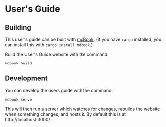 # User's Guide

## Building

This user's guide can be built with
[mdBook](https://rust-lang.github.io/mdBook). (If you have `cargo` installed,
you can install this with `cargo install mdbook`.)

Build the User's Guide website with the command:

    mdbook build

## Development

You can develop the users guide with the command:

    mdbook serve

This will then run a server which watches for changes, rebuilds the website when
something changes, and hosts it. By default this is at http://localhost:3000/ .
